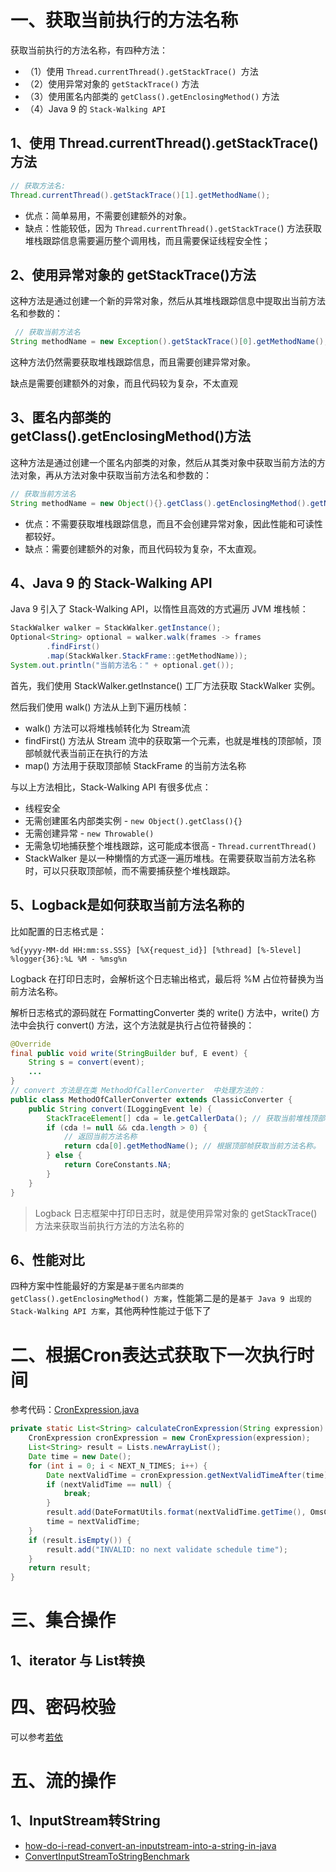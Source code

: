 # 一、获取当前执行的方法名称

获取当前执行的方法名称，有四种方法：
- （1）使用 `Thread.currentThread().getStackTrace() `方法
- （2）使用异常对象的 `getStackTrace()` 方法
- （3）使用匿名内部类的 `getClass().getEnclosingMethod()` 方法
- （4）Java 9 的 `Stack-Walking API`

## 1、使用 Thread.currentThread().getStackTrace() 方法

```java
// 获取方法名:
Thread.currentThread().getStackTrace()[1].getMethodName();
```
- 优点：简单易用，不需要创建额外的对象。
- 缺点：性能较低，因为 `Thread.currentThread().getStackTrace(`) 方法获取堆栈跟踪信息需要遍历整个调用栈，而且需要保证线程安全性；

## 2、使用异常对象的 getStackTrace()方法

这种方法是通过创建一个新的异常对象，然后从其堆栈跟踪信息中提取出当前方法名和参数的：
```java
 // 获取当前方法名
String methodName = new Exception().getStackTrace()[0].getMethodName();
```
这种方法仍然需要获取堆栈跟踪信息，而且需要创建异常对象。

缺点是需要创建额外的对象，而且代码较为复杂，不太直观

## 3、匿名内部类的 getClass().getEnclosingMethod()方法

这种方法是通过创建一个匿名内部类的对象，然后从其类对象中获取当前方法的方法对象，再从方法对象中获取当前方法名和参数的：
```java
// 获取当前方法名
String methodName = new Object(){}.getClass().getEnclosingMethod().getName();
```
- 优点：不需要获取堆栈跟踪信息，而且不会创建异常对象，因此性能和可读性都较好。
- 缺点：需要创建额外的对象，而且代码较为复杂，不太直观。

## 4、Java 9 的 Stack-Walking API

Java 9 引入了 Stack-Walking API，以惰性且高效的方式遍历 JVM 堆栈帧：
```java
StackWalker walker = StackWalker.getInstance();
Optional<String> optional = walker.walk(frames -> frames
        .findFirst()
        .map(StackWalker.StackFrame::getMethodName));
System.out.println("当前方法名：" + optional.get());
```
首先，我们使用 StackWalker.getInstance() 工厂方法获取 StackWalker 实例。

然后我们使用 walk() 方法从上到下遍历栈帧：
- walk() 方法可以将堆栈帧转化为 Stream流
- findFirst() 方法从 Stream 流中的获取第一个元素，也就是堆栈的顶部帧，顶部帧就代表当前正在执行的方法
- map() 方法用于获取顶部帧 StackFrame 的当前方法名称

与以上方法相比，Stack-Walking API 有很多优点：
- 线程安全
- 无需创建匿名内部类实例 - `new Object().getClass(){}`
- 无需创建异常 - `new Throwable()`
- 无需急切地捕获整个堆栈跟踪，这可能成本很高 - `Thread.currentThread()`
- StackWalker 是以一种懒惰的方式逐一遍历堆栈。在需要获取当前方法名称时，可以只获取顶部帧，而不需要捕获整个堆栈跟踪。

## 5、Logback是如何获取当前方法名称的

比如配置的日志格式是：
```
%d{yyyy-MM-dd HH:mm:ss.SSS} [%X{request_id}] [%thread] [%-5level] %logger{36}:%L %M - %msg%n
```
Logback 在打印日志时，会解析这个日志输出格式，最后将 %M 占位符替换为当前方法名称。

解析日志格式的源码就在 FormattingConverter 类的 write() 方法中，write() 方法中会执行 convert() 方法，这个方法就是执行占位符替换的：
```java
@Override
final public void write(StringBuilder buf, E event) {
    String s = convert(event);
    ...
}
// convert 方法是在类 MethodOfCallerConverter  中处理方法的：
public class MethodOfCallerConverter extends ClassicConverter {
    public String convert(ILoggingEvent le) {
        StackTraceElement[] cda = le.getCallerData(); // 获取当前堆栈顶部帧
        if (cda != null && cda.length > 0) {
            // 返回当前方法名称
            return cda[0].getMethodName(); // 根据顶部帧获取当前方法名称。
        } else {
            return CoreConstants.NA;
        }
    }
}
```
> Logback 日志框架中打印日志时，就是使用异常对象的 getStackTrace() 方法来获取当前执行方法的方法名称的

## 6、性能对比

四种方案中性能最好的方案是`基于匿名内部类的 getClass().getEnclosingMethod() 方案`，性能第二是的是`基于 Java 9 出现的 Stack-Walking API 方案`，其他两种性能过于低下了


# 二、根据Cron表达式获取下一次执行时间

参考代码：[CronExpression.java](source/CronExpression.java)

```java
private static List<String> calculateCronExpression(String expression) throws ParseException {
    CronExpression cronExpression = new CronExpression(expression);
    List<String> result = Lists.newArrayList();
    Date time = new Date();
    for (int i = 0; i < NEXT_N_TIMES; i++) {
        Date nextValidTime = cronExpression.getNextValidTimeAfter(time);
        if (nextValidTime == null) {
            break;
        }
        result.add(DateFormatUtils.format(nextValidTime.getTime(), OmsConstant.TIME_PATTERN));
        time = nextValidTime;
    }
    if (result.isEmpty()) {
        result.add("INVALID: no next validate schedule time");
    }
    return result;
}
```

# 三、集合操作

## 1、iterator 与 List转换

# 四、密码校验

可以参考[若依](https://gitee.com/y_project/RuoYi-Vue)

# 五、流的操作

## 1、InputStream转String

- [how-do-i-read-convert-an-inputstream-into-a-string-in-java](https://stackoverflow.com/questions/309424/how-do-i-read-convert-an-inputstream-into-a-string-in-java)
- [ConvertInputStreamToStringBenchmark](https://github.com/Vedenin/useful-java-links/blob/master/helloworlds/5.0-other-examples/src/main/java/other_examples/ConvertInputStreamToStringBenchmark.java)

